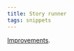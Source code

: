 ```yaml
---
title: Story runner
tags: snippets
---
```


[Improvements](http://blog.davidchelimsky.net/articles/2007/10/22/plain-text-stories-on-rails).
